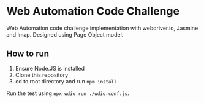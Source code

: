 # Web Automation Code Challenge
Web Automation code challenge implementation with webdriver.io, Jasmine and Imap. Designed using Page Object model.


## How to run

1. Ensure Node.JS is installed
2. Clone this repository
3. cd to root directory and run `npm install`

Run the test using `npx wdio run ./wdio.conf.js`. 